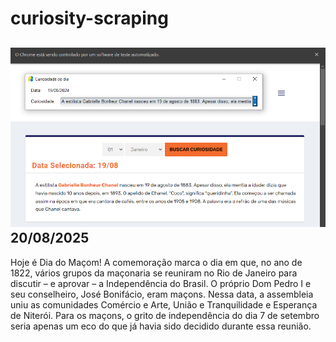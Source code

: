 # curiosity-scraping
![Budget](./execucao.png)
20/08/2025
-
Hoje é Dia do Maçom! A comemoração marca o dia em que, no ano de 1822, vários grupos da maçonaria se reuniram no Rio de Janeiro para discutir – e aprovar – a Independência do Brasil. O próprio Dom Pedro I e seu conselheiro, José Bonifácio, eram maçons. Nessa data, a assembleia uniu as comunidades Comércio e Arte, União e Tranquilidade e Esperança de Niterói. Para os maçons, o grito de independência do dia 7 de setembro seria apenas um eco do que já havia sido decidido durante essa reunião.
